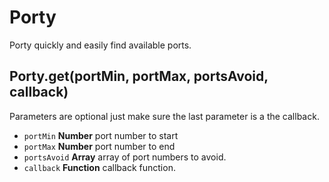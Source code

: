 # Porty
Porty quickly and easily find available ports.

## Porty.get(portMin, portMax, portsAvoid, callback)
Parameters are optional just make sure the last parameter is a the callback.

- `portMin` **Number** port number to start
- `portMax` **Number** port number to end
- `portsAvoid` **Array** array of port numbers to avoid.
- `callback` **Function** callback function.
